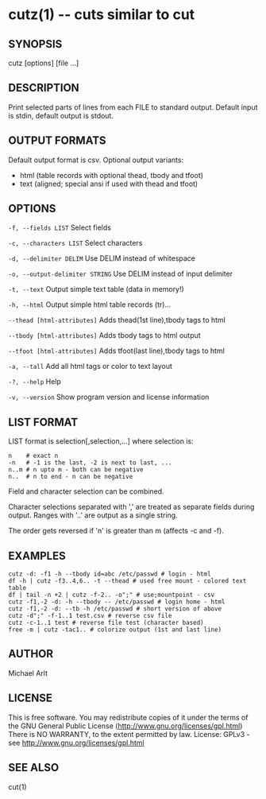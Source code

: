 cutz(1) --  cuts similar to cut
===============================

## SYNOPSIS

cutz [options] [file ...]

## DESCRIPTION

Print selected parts of lines from each FILE to standard output.
Default input is stdin, default output is stdout.

## OUTPUT FORMATS

Default output format is csv. Optional output variants:

* html (table records with optional thead, tbody and tfoot)
* text (aligned; special ansi if used with thead and tfoot)

## OPTIONS

`-f, --fields LIST`
  Select fields

`-c, --characters LIST`
  Select characters

`-d, --delimiter DELIM`
  Use DELIM instead of whitespace

`-o, --output-delimiter STRING`
  Use DELIM instead of input delimiter

`-t, --text`
  Output simple text table (data in memory!)

`-h, --html`
  Output simple html table records (tr)...

`--thead [html-attributes]`
  Adds thead(1st line),tbody tags to html

`--tbody [html-attributes]`
  Adds tbody tags to html output

`--tfoot [html-attributes]`
  Adds tfoot(last line),tbody tags to html

`-a, --tall`
  Add all html tags or color to text layout

`-?, --help`
  Help

`-v, --version`
  Show program version and license information

## LIST FORMAT

LIST format is selection[,selection,...] where selection is:

    n    # exact n
    -n   # -1 is the last, -2 is next to last, ...
    n..m # n upto m - both can be negative
    n..  # n to end - n can be negative

Field and character selection can be combined.

Character selections separated with ',' are treated as separate fields
during output. Ranges with '..' are output as a single string.

The order gets reversed if 'n' is greater than m (affects -c and -f).

## EXAMPLES

    cutz -d: -f1 -h --tbody id=abc /etc/passwd # login - html
    df -h | cutz -f3..4,6.. -t --thead # used free mount - colored text table
    df | tail -n +2 | cutz -f-2.. -o";" # use;mountpoint - csv
    cutz -f1,-2 -d: -h --tbody -- /etc/passwd # login home - html
    cutz -f1,-2 -d: --tb -h /etc/passwd # short version of above
    cutz -d";" -f-1..1 test.csv # reverse csv file
    cutz -c-1..1 test # reverse file test (character based)
    free -m | cutz -tac1.. # colorize output (1st and last line)

## AUTHOR

Michael Arlt

## LICENSE

This is free software. You may redistribute copies of it under the terms of
the GNU General Public License (http://www.gnu.org/licenses/gpl.html)
There is NO WARRANTY, to the extent permitted by law.
License: GPLv3 - see http://www.gnu.org/licenses/gpl.html

## SEE ALSO

cut(1)


